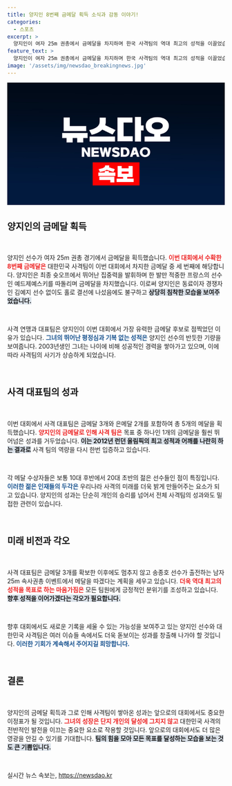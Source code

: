 ```yaml
---
title: 양지인 8번째 금메달 획득 소식과 감동 이야기!
categories:
  - 스포츠
excerpt: >
  양지인이 여자 25m 권총에서 금메달을 차지하며 한국 사격팀의 역대 최고의 성적을 이끌었습니다. 젊은 나이에도 불구하고 침착함과 강심장으로 승리한 그녀의 모습은 미래의 사격 스타를 기대하게 만듭니다!
feature_text: >
  양지인이 여자 25m 권총에서 금메달을 차지하며 한국 사격팀의 역대 최고의 성적을 이끌었습니다. 젊은 나이에도 불구하고 침착함과 강심장으로 승리한 그녀의 모습은 미래의 사격 스타를 기대하게 만듭니다!
image: '/assets/img/newsdao_breakingnews.jpg'
---
```


<p><img src="/assets/img/newsdao_breakingnews.jpg" alt="implanttips 속보" /></p>

<h2 data-ke-size="size26">양지인의 금메달 획득</h2>

<p data-ke-size="size16">&nbsp;</p>

<p>양지인 선수가 여자 25m 권총 경기에서 금메달을 획득했습니다. <b><span style="color: #ee2323;">이번 대회에서 수확한 8번째 금메달은</span></b> 대한민국 사격팀이 이번 대회에서 차지한 금메달 중 세 번째에 해당합니다. 양지인은 최종 슛오프에서 뛰어난 집중력을 발휘하며 한 발만 적중한 프랑스의 선수인 예드제예스키를 따돌리며 금메달을 차지했습니다. 이로써 양지인은 동료이자 경쟁자인 김예지 선수 없이도 홀로 결선에 나섰음에도 불구하고 <b><span style="background-color: #21538527;">상당히 침착한 모습을 보여주었습니다.</span></b> </p>

<p data-ke-size="size16">&nbsp;</p>

<p>사격 연맹과 대표팀은 양지인이 이번 대회에서 가장 유력한 금메달 후보로 점찍었던 이유가 있습니다. <b><span style="color: #1a5490;">그녀의 뛰어난 평정심과 기복 없는 성적은</span></b> 양지인 선수의 반듯한 기량을 보여줍니다. 2003년생인 그녀는 나이에 비해 성공적인 경력을 쌓아가고 있으며, 이에 따라 사격팀의 사기가 상승하게 되었습니다.</p>

<p data-ke-size="size16">&nbsp;</p>

<h2 data-ke-size="size26">사격 대표팀의 성과</h2>

<p data-ke-size="size16">&nbsp;</p>

<p>이번 대회에서 사격 대표팀은 금메달 3개와 은메달 2개를 포함하여 총 5개의 메달을 획득했습니다. <b><span style="color: #ee2323;">양지인의 금메달로 인해 사격 팀은</span></b> 목표 중 하나인 1개의 금메달을 훨씬 뛰어넘은 성과를 거두었습니다. <b><span style="background-color: #21538527;">이는 2012년 런던 올림픽의 최고 성적과 어깨를 나란히 하는 결과로</span></b> 사격 팀의 역량을 다시 한번 입증하고 있습니다.</p>

<p data-ke-size="size16">&nbsp;</p>

<p>각 메달 수상자들은 보통 10대 후반에서 20대 초반의 젊은 선수들인 점이 특징입니다. <b><span style="color: #1a5490;">이러한 젊은 인재들의 두각은</span></b> 우리나라 사격의 미래를 더욱 밝게 만들어주는 요소가 되고 있습니다. 양지인의 성과는 단순히 개인의 승리를 넘어서 전체 사격팀의 성과와도 밀접한 관련이 있습니다.</p>

<p data-ke-size="size16">&nbsp;</p>

<h2 data-ke-size="size26">미래 비전과 각오</h2>

<p data-ke-size="size16">&nbsp;</p>

<p>사격 대표팀은 금메달 3개를 확보한 이후에도 멈추지 않고 송종호 선수가 출전하는 남자 25m 속사권총 이벤트에서 메달을 따겠다는 계획을 세우고 있습니다. <b><span style="color: #ee2323;">더욱 역대 최고의 성적을 목표로 하는 마음가짐은</span></b> 모든 팀원에게 긍정적인 분위기를 조성하고 있습니다. <b><span style="background-color: #21538527;">향후 성적을 이어가겠다는 각오가 필요합니다.</span></b></p>

<p data-ke-size="size16">&nbsp;</p>

<p>향후 대회에서도 새로운 기록을 세울 수 있는 가능성을 보여주고 있는 양지인 선수와 대한민국 사격팀은 여러 이슈들 속에서도 더욱 돋보이는 성과를 창출해 나가야 할 것입니다. <b><span style="color: #1a5490;">이러한 기회가 계속해서 주어지길 희망합니다.</span></b></p>

<p data-ke-size="size16">&nbsp;</p>

<h2 data-ke-size="size26">결론</h2>

<p data-ke-size="size16">&nbsp;</p>

<p>양지인의 금메달 획득과 그로 인해 사격팀이 쌓아온 성과는 앞으로의 대회에서도 중요한 이정표가 될 것입니다. <b><span style="color: #ee2323;">그녀의 성장은 단지 개인의 달성에 그치지 않고</span></b> 대한민국 사격의 전반적인 발전을 이끄는 중요한 요소로 작용할 것입니다. 앞으로의 대회에서도 더 많은 영광을 안길 수 있기를 기대합니다. <b><span style="background-color: #21538527;">팀의 힘을 모아 모든 목표를 달성하는 모습을 보는 것도 큰 기쁨입니다.</span></b></p>

<p data-ke-size="size16">&nbsp;</p>
실시간 뉴스 속보는, <a href="https://newsdao.kr" rel="dofollow">https://newsdao.kr</a>



